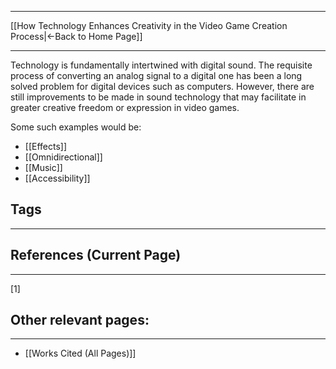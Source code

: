 ___
[[How Technology Enhances Creativity in the Video Game Creation Process|←Back to Home Page]]
____

Technology is fundamentally intertwined with digital sound. The requisite process of converting an analog signal to a digital one has been a long solved problem for digital devices such as computers. However, there are still improvements to be made in sound technology that may facilitate in greater creative freedom or expression in video games.  

Some such examples would be:
- [[Effects]]
- [[Omnidirectional]]
- [[Music]] 
- [[Accessibility]]

## Tags
_____

## References (Current Page)
____
[1] 

## Other relevant pages:
_____
- [[Works Cited (All Pages)]] 